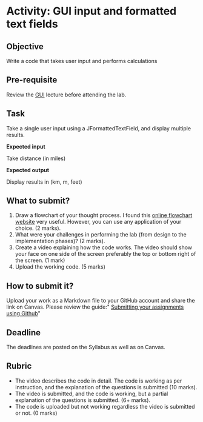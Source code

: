 # Activity: GUI input and formatted text fields

## Objective

Write a code that takes user input and performs calculations

## Pre-requisite

Review the [GUI](https://htmlpreview.github.io/?https://github.com/d-khan/java/blob/main/gui/Lecture.html) lecture before attending the lab.

## Task

Take a single user input using a JFormattedTextField, and display multiple results.

__Expected input__

Take distance (in miles)

__Expected output__

Display results in (km, m, feet)

## What to submit?
  
1. Draw a flowchart of your thought process. I found this [online flowchart website](http://www.draw.io) very useful. However, you can use any application of your choice. (2 marks).
2. What were your challenges in performing the lab (from design to the implementation phases)? (2 marks).  
3. Create a video explaining how the code works. The video should show your face on one side of the screen preferably the top or bottom right of the screen. (1 mark)
4. Upload the working code. (5 marks)

## How to submit it?
Upload your work as a Markdown file to your GitHub account and share the link on Canvas. Please review the guide:"
[Submitting your assignments using Github](https://sdccd-edu.zoom.us/rec/share/SVvlngcEn-7CaNI8FvwEVJ5ulLp4sxpqN9hnCYvXeHHcls2e0TBlU47uATNklUf-.yX4fsJjsU2nuLGeX?startTime=1725121532000)"

## Deadline

The deadlines are posted on the Syllabus as well as on Canvas.

## Rubric

- The video describes the code in detail. The code is working as per instruction, and the explanation of the questions is submitted (10 marks).  
- The video is submitted, and the code is working, but a partial explanation of the questions is submitted. (6+ marks).  
- The code is uploaded but not working regardless the video is submitted or not. (0 marks)
